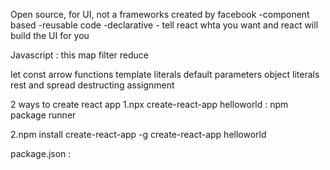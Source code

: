 Open source, for UI, not a frameworks
created by facebook
-component based
-reusable code
-declarative - tell react whta you want and react will build the UI for you

Javascript :
this
map
filter
reduce

let
const
arrow functions
template literals
default parameters
object literals
rest and spread
destructing assignment

2 ways to create react app
1.npx create-react-app helloworld : npm package runner

2.npm install create-react-app -g
create-react-app helloworld

package.json : 
